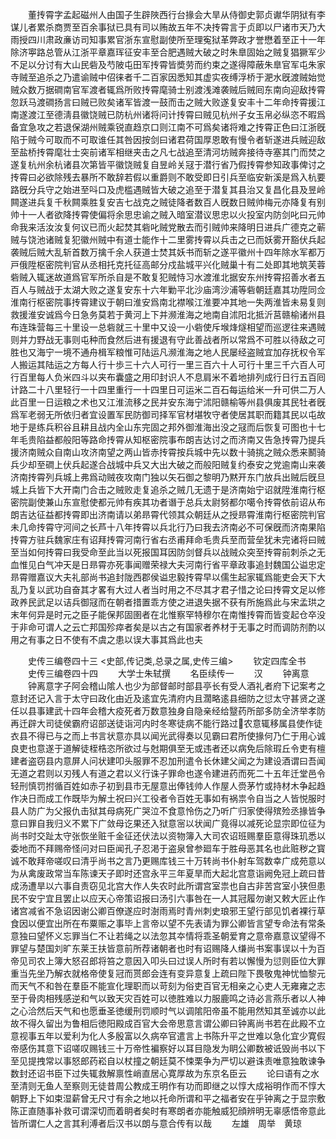 <!-- { "loadSidebar": true } -->
　　董抟霄字孟起磁州人由国子生辟陜西行台掾会大旱从侍御史郭贞谳华阴狱有李谋儿者累杀商贾至百余事狱已具有司以贿故五年不决抟霄言于贞即以尸诸市天乃大雨授四川肃政亷访司知事累官浙东宣慰副使所至理寃狱革弊政才誉懋着至正十一年除济寕路总管从江浙平章嘉珲征安丰至合肥遇贼大破之时朱臯固始之贼复猖獗军少不足以分讨有大山民砦及芍陂屯田军抟霄皆奬劳而约束之遂得障蔽朱臯官军屯朱家寺贼至追杀之乃遣谕贼中佋徕者千二百家因悉知其虚实夜缚浮桥于淝水旣渡贼始觉贼众数万据磵南官军渡者辄爲所败抟霄麾骑士别渡浅滩袭贼后贼囘东南向迎敌抟霄忽跃马渡磵扬言曰贼已败矣诸军皆渡一鼓而击之贼大败遂复安丰十二年命抟霄援江南遂渡江至德淸县徽饶贼已防杭州诸将问计抟霄曰贼见杭州子女玉帛必纵恣不暇爲备宜急攻之若退保湖州贼乘锐直趋京口则江南不可爲矣诸将难之抟霄正色曰江浙旣陷于贼今可取而不可取谁任其咎因按剑曰诸君荷国厚恩敢有慢令者斩遂进兵贼迎敌至盐桥抟霄麾壮士突前诸军相继夹击之凡七战追至清河坊贼奔接待寺塞其门而焚之遂复杭州余杭诸县次第皆平徽饶贼复自昱岭关冦于潜行省乃假抟霄参知政事俾讨之抟霄曰必欲除残去暴所不敢辞若假以重爵则不敢受即日引兵至临安新溪是爲入杭要路旣分兵守之始进至呌口及虎槛遇贼皆大破之追至于潜复其县治又复昌化县及昱岭闗遂进兵复千秋闗乘胜复安吉七战克之贼徒降者数百人旣数日贼帅梅元亦降复有别帅十一人者欲降抟霄使偏将余思忠谕之贼入暗室潜议思忠以火投室内防剑叱曰元帅命我来活汝汝复何议已而火起焚其砦叱贼党散去而引贼帅来降明日进兵广德克之蕲贼与饶池诸贼复犯徽州贼中有道士能作十二里雾抟霄以兵击之已而妖雾开豁伏兵起袭贼后贼大乱斩首数万擒千余人获道士焚其妖书而斩之遂平徽州十四年除水军都万戸俄陞枢密院判官从丞相托克托征高邮分戍盐城平兴化贼巢十有二处即其地筑芙蓉砦贼入辄迷故道爲官军所杀自是不敢复犯贼恃习水渡淮北据安东州抟霄招善水者五百人与贼战于太湖大败之遂复安东十六年勦平北沙庙湾沙浦等砦朝廷嘉其功陞同佥淮南行枢密院事抟霄建议于朝曰淮安爲南北襟喉江淮要冲其地一失两淮皆未易复则救援淮安诚爲今日急务莫若于黄河上下并濒淮海之地南自沭阳北抵沂莒赣榆诸州县布连珠营每三十里设一总砦就三十里中又设一小砦使斥堠烽燧相望而巡逻往来遇贼则并力野战无事则屯种而食然后进有援退有守此善战者所以常爲不可胜以待敌之可胜也又海宁一境不通舟楫军粮惟可陆运凡濒淮海之地人民屡经盗贼宜加存抚权令军人搬运其陆运之方每人行十歩三十六人可行一里三百六十人可行十里三千六百人可行百里每人负米四斗以夹布囊盛之用印封识人不息肩米不着地排列成行日行五百囘计路二十八里轻行一十四里重行一十四里日可运米二百石每运给米一升可供二万人此百里一日运粮之术也又江淮流移之民并安东海宁沭阳赣榆等州县俱废其民牡者旣爲军老弱无所依归者宜设置军民防御司择军官材堪牧守者使居其职而籍其民以屯故地于是练兵积谷且耕且战内全山东完固之邦外御淮海出没之冦而后恢复可图也十七年毛贵陷益都般阳等路命抟霄从知枢密院事布朗吉达讨之而济南又告急抟霄乃提兵援济南贼众自南山攻济南望之两山皆赤抟霄按兵城中先以数十骑挑之贼众悉来鬭骑兵少却至磵上伏兵起遂合战城中兵又大出大破之而般阳贼复约泰安之党逾南山来袭济南抟霄列兵城上弗爲动贼夜攻南门独以矢石御之黎明乃黙开东门放兵出贼后旣旦城上兵皆下大开南门合击之贼败走复追杀之贼几无遗于是济南始宁诏就陞淮南行枢密院副使兼山东宣慰使都元帅有疾其功者谮于总兵太尉努都尔噶令抟霄依前诏从布朗吉达征益都抟霄即出济南请以弟昻霄代领其众朝廷从之授昻霄淮南行枢密院判官未几命抟霄守河间之长芦十八年抟霄以兵北行乃曰我去济南必不可保旣而济南果陷抟霄方驻兵魏家庄有诏拜抟霄河南行省右丞甫拜命毛贵兵至而营垒犹未完诸将曰贼至当如何抟霄曰我受命至此当以死报国耳因防剑督兵以战贼众突至抟霄前刺杀之无血惟见白气冲天是日昻霄亦死事闻赠荣禄大夫河南行省平章政事追封魏国公谥忠定昻霄赠嘉议大夫礼部尚书追封陇西郡侯谥忠毅抟霄早以儒生起家辄爲能吏会天下大乱乃复以武功自奋其才畧有大过人者当时用之不尽其才君子惜之论曰抟霄文足以修政养民武足以诘兵御冦而在朝者措置乖方使之进退失据不获有所施爲此与宋孟珙之末年何异是时元之臣子能保邦固圉者在北惟察罕特穆尔在南惟抟霄而皆变起仓卒没于非命可谓人之云亡邦国殄瘁者矣是以古之有国家者养材于无事之时而调防剂酌以用之有事之日不使有不虞之患以误大事其爲此也夫


　　史传三编卷四十三
<史部,传记类,总录之属,史传三编>
　　钦定四库全书
　　史传三编卷四十四
　　大学士朱轼撰
　　名臣续传一
　　汉
　　钟离意
　　钟离意字子阿会稽山隂人也少为部督邮时部县亭长有受人酒礼者府下记案考之意封还记入言于太守曰政化由近及逺宜先清府内且濶略逺县细防之愆太守甚贤之遂任以县事建武十四年会稽大疫死者万数意独身自隐亲经给毉药所部多防全济举孝防再迁辟大司徒侯霸府诏部送徒诣河内时冬寒徒病不能行路过农意辄移属县使作徒衣县不得已与之而上书言状意亦具以闻光武得奏以见霸曰君所使掾何乃仁于用心诚良吏也意遂于道解徒桎梏恣所欲过与尅期俱至无或违者还以病免后除瑕丘令吏有檀建者盗窃县内意屏人问状建叩头服罪不忍加刑遣令长休建父闻之为建设酒谓曰吾闻无道之君则以刃残人有道之君以义行诛子罪命也遂令建进药而死二十五年迁堂邑令轻刑慎罚拊循百姓如赤子初到县市无屋意出俸钱帅人作屋人赍茅竹或持材木争起趋作决日而成工作既毕为解土祝曰兴工役者令百姓无事如有祸祟令自当之人皆悦服时县人防广为父报仇击狱其母病死广哭泣不食意怜伤之乃听广归家使得殡殓丞掾皆争意曰罪自我归义不累下广敛母讫果还入狱意宻以状闻广竟得以减死论显宗即位征为尚书时交趾太守张恢坐赃千金征还伏法以资物簿入大司农诏班赐羣臣意得珠玑悉以委地而不拜赐帝怪问对曰臣闻孔子忍渇于盗泉曾参廻车于胜母恶其名也此赃秽之寳诚不敢拜帝嗟叹曰清乎尚书之言乃更赐库钱三十万转尚书仆射车驾数幸广成苑意以为从禽废政常当车陈谏天子即时还宫永平三年夏旱而大起北宫意诣阙免冠上疏曰昔成汤遭旱以六事自责窃见北宫大作人失农时此所谓宫室祟也自古非苦宫室小狭但患民不安宁宜且罢止以应天心帝策诏报曰汤引六事咎在一人其冠履勿谢又敕大匠止作诸宫减省不急诏因谢公卿百僚遂应时澍雨焉时青州刺史琅邪王望行部见饥者裸行草食因以便宜出所在布粟赈之事毕上言帝以望不先表请为罪公卿皆言望专命法有常条意独曰望怀义忘罪当仁不让若绳之以法忽其夲情将乖圣朝爱育之意帝嘉意议望得不罪望与楚国刘旷东莱王扶皆意前所荐诸朝者也时有诏赐降人缣尚书案事误以十为百帝见司农上簿大怒召郎将笞之意因入叩头曰过误人所时有若以懈慢为愆则臣位大罪重当先坐乃解衣就格帝使复冠而贳郎会连有变异意复上疏曰陛下畏敬鬼神忧恤黎元而天气不和咎在羣臣不能宣化理职而以苛刻为俗吏百官无相亲之心吏人无雍雍之志至于骨肉相残感逆和气以致天灾百姓可以徳胜难以力服鹿鸣之诗必言燕乐者以人神之心洽然后天气和也愿垂圣徳缓刑罚顺时气以调隂阳帝虽不能用然知其至诚亦以此故不得久留出为鲁相后徳阳殿成百官大会帝思意言谓公卿曰钟离尚书若在此殿不立意视事五年以爱利为化人多殷富以久病卒官遣言上书陈升平之世难以急化宜少寛假帝感伤其意下诏嗟叹赐钱三十万帝性褊察好以耳目隐发为眀公卿数被诋毁尚书以下至见提拽常以事怒郎药崧自以杖撞之朝廷莫不悚栗争为严切以避诛责唯意独敢谏争数封还诏书臣下过失辄救解禀性峭直居心寛厚故为东京名臣云
　　论曰语有之水至清则无鱼人至察则无徒昔周公教成王明作有功而即继之以惇大成裕明作而不惇大朝野上下如束湿薪曾无尺寸有余之地以托命所谓和平之福者安在乎钟离之于显宗敷陈正直随事补救可谓深切而着眀者矣时有寒朗者亦能触威犯顔辨明无辜感悟帝意此皆所谓仁人之言其利溥者后汉书以朗与意合传有以哉
　　左雄　周举　黄琼
